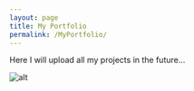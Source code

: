 ```yaml
---
layout: page
title: My Portfolio
permalink: /MyPortfolio/
---
```


Here I will upload all my projects in the future...

 ![alt](../pics/briefcase.jpg)